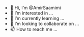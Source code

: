 - 👋 Hi, I’m @AmirSaamimi
- 👀 I’m interested in ...
- 🌱 I’m currently learning ...
- 💞️ I’m looking to collaborate on ...
- 📫 How to reach me ...

<!---
AmirSaamimi/AmirSaamimi is a ✨ special ✨ repository because its `README.md` (this file) appears on your GitHub profile.
You can click the Preview link to take a look at your changes.
--->
